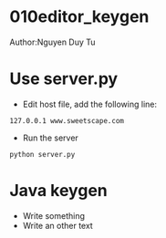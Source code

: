 # 010editor_keygen

Author:Nguyen Duy Tu

# Use server.py
- Edit host file, add the following line:

```
127.0.0.1 www.sweetscape.com
```

- Run the server

```shell
python server.py
```

# Java keygen
- Write something
- Write an other text